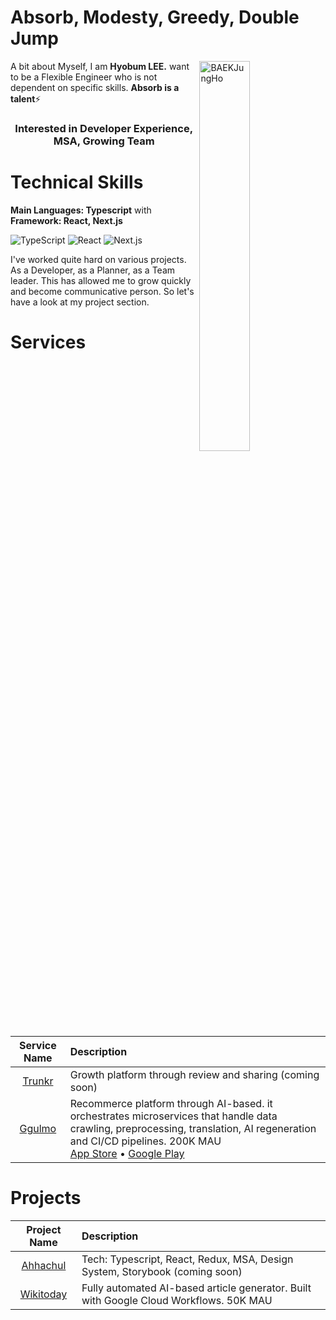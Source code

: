 <h1 align="left">Absorb, Modesty, Greedy, Double Jump</h1>
<a href="https://makers.appwrite.io/createhb21">
    <img width="40%" align="right" src="https://github-readme-stats.vercel.app/api?username=createhb21&include_all_commits=true&count_private=true&show_icons=true&line_height=20&title_color=7A7ADB&icon_color=2234AE&text_color=D3D3D3&bg_color=0,000000,130F40" alt="BAEKJungHo" />
</a>

A bit about Myself, I am <b>Hyobum LEE.</b> want to be a Flexible Engineer who is not dependent on specific skills. <b>Absorb is a talent</b>⚡

<h3 align="center"> Interested in Developer Experience, MSA, Growing Team </h3>

<div align="left">

<h1>Technical Skills</h1>
 
 <b>Main Languages: Typescript</b> with <b>Framework: React, Next.js</b>

<p align="left"> 
 <img alt="TypeScript" src="https://img.shields.io/badge/TypeScript-3178C6?style=for-the-badge&logo=TypeScript&logoColor=white"/>
 <img alt="React" src="https://img.shields.io/badge/React-61DAFB?style=for-the-badge&logo=React&logoColor=white"/>
 <img alt="Next.js" src="https://img.shields.io/badge/Next.js-000000?style=for-the-badge&logo=nextdotjs&logoColor=white"/>
</p>

I've worked quite hard on various projects. As a Developer, as a Planner, as a Team leader. This has allowed me to grow quickly and become communicative person. So let's have a look at my project section.

<h1 align="left">Services</h1>

|         Service Name          | Description                                                                                                                                                                                                                                                                                                                                                                                                                                                          |
| :---------------------------: | :------------------------------------------------------------------------------------------------------------------------------------------------------------------------------------------------------------------------------------------------------------------------------------------------------------------------------------------------------------------------------------------------------------------------------------------------------------------- |
| [Trunkr](https://trunkr.kr/)  | Growth platform through review and sharing (coming soon)                                                                                                                                                                                                                                                                                                                                                                                                             |
| [Ggulmo](https://ggulmo.com/) | Recommerce platform through AI-based. it orchestrates microservices that handle data crawling, preprocessing, translation, AI regeneration and CI/CD pipelines. 200K MAU <br /> [App Store](https://apps.apple.com/kr/app/id6467176042) • [Google Play](https://play.google.com/store/apps/details?id=com.ggulmoapp&hl=ko-KR) |

<h1 align="left">Projects</h1>

|                Project Name                | Description                                                                            |
| :----------------------------------------: | :------------------------------------------------------------------------------------- |
| [Ahhachul](https://github.com/ahachulTeam) | Tech: Typescript, React, Redux, MSA, Design System, Storybook (coming soon)                         |
|  [Wikitoday](https://wikitoday.io/EN-US)   | Fully automated AI-based article generator. Built with Google Cloud Workflows. 50K MAU |
